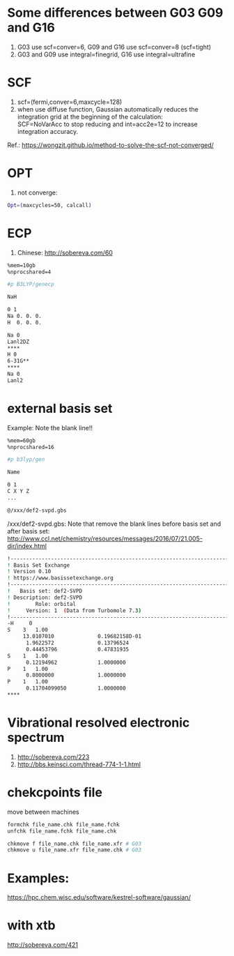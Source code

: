 # Some differences between G03 G09 and G16
1. G03 use scf=conver=6, G09 and G16 use scf=conver=8 (scf=tight)
2. G03 and G09 use integral=finegrid, G16 use integral=ultrafine

# SCF
1. scf=(fermi,conver=6,maxcycle=128)
2. when use diffuse function, Gaussian automatically reduces the integration grid at the beginning of the calculation: \
   SCF=NoVarAcc to stop reducing and int=acc2e=12 to increase integration accuracy.

Ref.:
https://wongzit.github.io/method-to-solve-the-scf-not-converged/

# OPT
1. not converge:
```bash
Opt=(maxcycles=50, calcall)
```

# ECP
1. Chinese: http://sobereva.com/60
```bash
%mem=10gb
%nprocshared=4

#p B3LYP/genecp

NaH

0 1
Na 0. 0. 0.
H  0. 0. 0.

Na 0
Lanl2DZ
****
H 0
6-31G**
****
Na 0
Lanl2
```

# external basis set
Example: Note the blank line!!
```bash
%mem=60gb
%nprocshared=16

#p b3lyp/gen

Name

0 1
C X Y Z
...

@/xxx/def2-svpd.gbs

```
/xxx/def2-svpd.gbs: Note that remove the blank lines before basis set and after basis set:
http://www.ccl.net/chemistry/resources/messages/2016/07/21.005-dir/index.html

```bash
!----------------------------------------------------------------------
! Basis Set Exchange
! Version 0.10
! https://www.basissetexchange.org
!----------------------------------------------------------------------
!   Basis set: def2-SVPD
! Description: def2-SVPD
!        Role: orbital
!     Version: 1  (Data from Turbomole 7.3)
!----------------------------------------------------------------------
-H     0
S    3   1.00
     13.0107010              0.19682158D-01
      1.9622572              0.13796524
      0.44453796             0.47831935
S    1   1.00
      0.12194962             1.0000000
P    1   1.00
      0.8000000              1.0000000
P    1   1.00
      0.11704099050          1.0000000
****
```

# Vibrational resolved electronic spectrum
1. http://sobereva.com/223
2. http://bbs.keinsci.com/thread-774-1-1.html

# chekcpoints file
move between machines
```bash
formchk file_name.chk file_name.fchk
unfchk file_name.fchk file_name.chk

chkmove f file_name.chk file_name.xfr # G03
chkmove u file_name.xfr file_name.chk # G03
```

# Examples:
https://hpc.chem.wisc.edu/software/kestrel-software/gaussian/

# with xtb
http://sobereva.com/421
